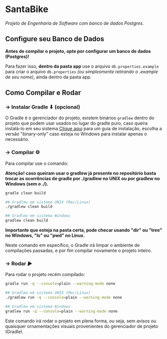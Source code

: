 # SantaBike
*Projeto de Engenharia de Software com banco de dados Postgres.*

## Configure seu Banco de Dados

**Antes de compilar o projeto, opte por configurar um banco de dados (Postgres)!**

Para fazer isso, **dentro da pasta app** use o arquivo `db.properties.example` para criar o arquivo `db.properties` *(ou simplesmente retirando o .example de seu nome)*, ainda dentro da pasta app.

## Como Compilar e Rodar

### -> Instalar Gradle ⬇ (opcional)
O Gradle é o gerenciador do projeto, existem binários `gradlew` dentro do projeto que podem usar usados no lugar do gradle puro, caso queira instalá-lo em seu sistema [Clique aqui](https://gradle.org/install/) para um guia de instalação, escolha a versão "binary-only" caso esteja no Windows para instalar apenas o necessário.

### -> Compilar ⚙
Para compilar use o comando:

**Atenção! caso queiram usar o gradlew já presente no repositório basta trocar as ocorrências de gradle por ./gradlew no UNIX ou por gradlew no Windows (sem o ./).**

```sh
gradle clean build
```

```sh
## Gradlew em sistema UNIX (Mac/Linux)
./gradlew clean build
```

```sh
## Gradlew em sistema Windows
gradlew clean build
```

**Importante que esteja na pasta certa, pode checar usando "dir" ou "tree" no Windows, "ls" ou "pwd" no Linux.**

Neste comando em específico, o Gradle irá limpar o ambiente de compilações passadas, e por fim compilar novamente o projeto inteiro.

### -> Rodar *▶*
Para rodar o projeto recém compilado:

```sh
gradle run -q --console=plain --warning-mode none
```

```sh
## Gradlew em sistema UNIX (Mac/Linux)
./gradlew run -q --console=plain --warning-mode none
```

```sh
## Gradlew em sistema Windows
gradlew run -q --console=plain --warning-mode none
```
Este comando irá rodar o projeto em plena forma, ou seja, sem avisos ou quaisquer ornamentações visuais provenientes do gerenciador de projeto (Gradle).